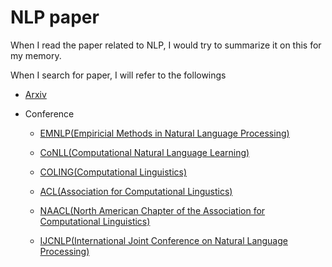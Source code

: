 # NLP paper 

When I read the paper related to NLP, I would try to summarize it on this for my memory.

When I search for paper, I will refer to the followings 

- [Arxiv](https://arxiv.org/) 

- Conference 

  - [EMNLP(Empiricial Methods in Natural Language Processing)](http://emnlp2018.org/)

  - [CoNLL(Computational Natural Language Learning)](http://www.conll.org/)

  - [COLING(Computational Linguistics)](http://coling2018.org/)

  - [ACL(Association for Computational Lingustics)](https://acl2018.org/)
 
  - [NAACL(North American Chapter of the Association for Computational Linguistics)](http://naacl.org/)
 
  - [IJCNLP(International Joint Conference on Natural Language Processing)](http://ijcnlp2017.org)
